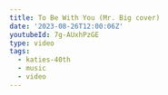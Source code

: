 ```yaml
---
title: To Be With You (Mr. Big cover)
date: '2023-08-26T12:00:06Z'
youtubeId: 7g-AUxhPzGE
type: video
tags:
  - katies-40th
  - music
  - video
---
```


